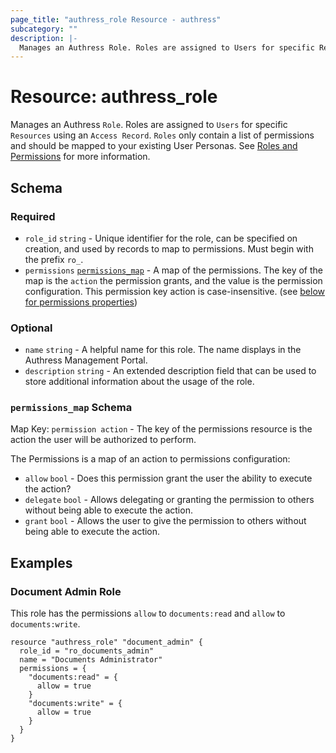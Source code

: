```yaml
---
page_title: "authress_role Resource - authress"
subcategory: ""
description: |-
  Manages an Authress Role. Roles are assigned to Users for specific Resources using an Access Record. Roles only contain a list of permissions and should be mapped to your existing User Personas. See Roles and Permissions https://authress.io/knowledge-base/docs/authorization/permissions#roles for more information.
---
```


# Resource: authress_role

Manages an Authress `Role`. Roles are assigned to `Users` for specific `Resources` using an `Access Record`. `Roles` only contain a list of permissions and should be mapped to your existing User Personas. See [Roles and Permissions](https://authress.io/knowledge-base/docs/authorization/permissions#roles) for more information.



<!-- schema generated by tfplugindocs -->
## Schema

### Required

- `role_id` `string` - Unique identifier for the role, can be specified on creation, and used by records to map to permissions. Must begin with the prefix `ro_`.
- `permissions` [`permissions_map`](#nestedatt--permissions) - A map of the permissions. The key of the map is the `action` the permission grants, and the value is the permission configuration. This permission key action is case-insensitive. (see [below for permissions properties](#nestedatt--permissions))

### Optional

- `name` `string` - A helpful name for this role. The name displays in the Authress Management Portal.
- `description` `string` - An extended description field that can be used to store additional information about the usage of the role.

<a id="nestedatt--permissions"></a>
### `permissions_map` Schema
Map Key: `permission action` - The key of the permissions resource is the action the user will be authorized to perform.

The Permissions is a map of an action to permissions configuration:

- `allow` `bool` - Does this permission grant the user the ability to execute the action?
- `delegate` `bool` - Allows delegating or granting the permission to others without being able to execute the action.
- `grant` `bool` - Allows the user to give the permission to others without being able to execute the action.


## Examples

### Document Admin Role
This role has the permissions `allow` to `documents:read` and `allow` to `documents:write`.

```hcl
resource "authress_role" "document_admin" {
  role_id = "ro_documents_admin"
  name = "Documents Administrator"
  permissions = {
    "documents:read" = {
      allow = true
    }
    "documents:write" = {
      allow = true
    }
  }
}
```